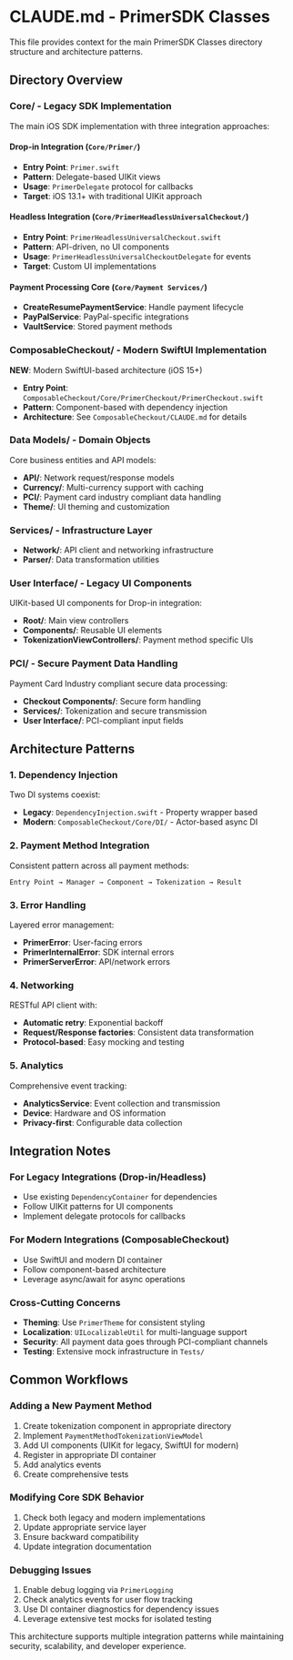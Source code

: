 # CLAUDE.md - PrimerSDK Classes

This file provides context for the main PrimerSDK Classes directory structure and architecture patterns.

## Directory Overview

### Core/ - Legacy SDK Implementation
The main iOS SDK implementation with three integration approaches:

#### Drop-in Integration (`Core/Primer/`)
- **Entry Point**: `Primer.swift`
- **Pattern**: Delegate-based UIKit views
- **Usage**: `PrimerDelegate` protocol for callbacks
- **Target**: iOS 13.1+ with traditional UIKit approach

#### Headless Integration (`Core/PrimerHeadlessUniversalCheckout/`)
- **Entry Point**: `PrimerHeadlessUniversalCheckout.swift`
- **Pattern**: API-driven, no UI components
- **Usage**: `PrimerHeadlessUniversalCheckoutDelegate` for events
- **Target**: Custom UI implementations

#### Payment Processing Core (`Core/Payment Services/`)
- **CreateResumePaymentService**: Handle payment lifecycle
- **PayPalService**: PayPal-specific integrations
- **VaultService**: Stored payment methods

### ComposableCheckout/ - Modern SwiftUI Implementation
**NEW**: Modern SwiftUI-based architecture (iOS 15+)
- **Entry Point**: `ComposableCheckout/Core/PrimerCheckout/PrimerCheckout.swift`
- **Pattern**: Component-based with dependency injection
- **Architecture**: See `ComposableCheckout/CLAUDE.md` for details

### Data Models/ - Domain Objects
Core business entities and API models:
- **API/**: Network request/response models
- **Currency/**: Multi-currency support with caching
- **PCI/**: Payment card industry compliant data handling
- **Theme/**: UI theming and customization

### Services/ - Infrastructure Layer
- **Network/**: API client and networking infrastructure
- **Parser/**: Data transformation utilities

### User Interface/ - Legacy UI Components
UIKit-based UI components for Drop-in integration:
- **Root/**: Main view controllers
- **Components/**: Reusable UI elements
- **TokenizationViewControllers/**: Payment method specific UIs

### PCI/ - Secure Payment Data Handling
Payment Card Industry compliant secure data processing:
- **Checkout Components/**: Secure form handling
- **Services/**: Tokenization and secure transmission
- **User Interface/**: PCI-compliant input fields

## Architecture Patterns

### 1. Dependency Injection
Two DI systems coexist:
- **Legacy**: `DependencyInjection.swift` - Property wrapper based
- **Modern**: `ComposableCheckout/Core/DI/` - Actor-based async DI

### 2. Payment Method Integration
Consistent pattern across all payment methods:
```
Entry Point → Manager → Component → Tokenization → Result
```

### 3. Error Handling
Layered error management:
- **PrimerError**: User-facing errors
- **PrimerInternalError**: SDK internal errors
- **PrimerServerError**: API/network errors

### 4. Networking
RESTful API client with:
- **Automatic retry**: Exponential backoff
- **Request/Response factories**: Consistent data transformation
- **Protocol-based**: Easy mocking and testing

### 5. Analytics
Comprehensive event tracking:
- **AnalyticsService**: Event collection and transmission
- **Device**: Hardware and OS information
- **Privacy-first**: Configurable data collection

## Integration Notes

### For Legacy Integrations (Drop-in/Headless)
- Use existing `DependencyContainer` for dependencies
- Follow UIKit patterns for UI components
- Implement delegate protocols for callbacks

### For Modern Integrations (ComposableCheckout)
- Use SwiftUI and modern DI container
- Follow component-based architecture
- Leverage async/await for async operations

### Cross-Cutting Concerns
- **Theming**: Use `PrimerTheme` for consistent styling
- **Localization**: `UILocalizableUtil` for multi-language support
- **Security**: All payment data goes through PCI-compliant channels
- **Testing**: Extensive mock infrastructure in `Tests/`

## Common Workflows

### Adding a New Payment Method
1. Create tokenization component in appropriate directory
2. Implement `PaymentMethodTokenizationViewModel`
3. Add UI components (UIKit for legacy, SwiftUI for modern)
4. Register in appropriate DI container
5. Add analytics events
6. Create comprehensive tests

### Modifying Core SDK Behavior
1. Check both legacy and modern implementations
2. Update appropriate service layer
3. Ensure backward compatibility
4. Update integration documentation

### Debugging Issues
1. Enable debug logging via `PrimerLogging`
2. Check analytics events for user flow tracking
3. Use DI container diagnostics for dependency issues
4. Leverage extensive test mocks for isolated testing

This architecture supports multiple integration patterns while maintaining security, scalability, and developer experience.